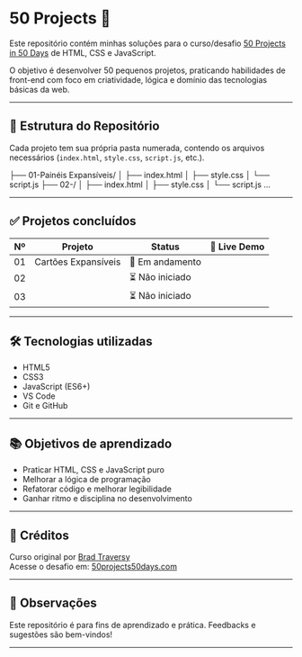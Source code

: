 # 50 Projects 🚀

Este repositório contém minhas soluções para o curso/desafio [50 Projects in 50 Days](https://50projects50days.com/) de HTML, CSS e JavaScript.

O objetivo é desenvolver 50 pequenos projetos, praticando habilidades de front-end com foco em criatividade, lógica e domínio das tecnologias básicas da web.

---

## 📁 Estrutura do Repositório

Cada projeto tem sua própria pasta numerada, contendo os arquivos necessários (`index.html`, `style.css`, `script.js`, etc.).

├── 01-Painéis Expansíveis/
│ ├── index.html
│ ├── style.css
│ └── script.js
├── 02-/
│ ├── index.html
│ ├── style.css
│ └── script.js
...


---

## ✅ Projetos concluídos

| Nº | Projeto             | Status           | 🔗 Live Demo                          |
|----|---------------------|------------------|--------------------------------------- |
| 01 | Cartões Expansíveis | 🔄 Em andamento  |                                       |
| 02 |                     | ⏳ Não iniciado   |                                       |
| 03 |                     | ⏳ Não iniciado   |                                       | 

---

## 🛠️ Tecnologias utilizadas

- HTML5
- CSS3
- JavaScript (ES6+)
- VS Code
- Git e GitHub

---

## 📚 Objetivos de aprendizado

- Praticar HTML, CSS e JavaScript puro
- Melhorar a lógica de programação
- Refatorar código e melhorar legibilidade
- Ganhar ritmo e disciplina no desenvolvimento

---

## 🌟 Créditos

Curso original por [Brad Traversy](https://github.com/bradtraversy)  
Acesse o desafio em: [50projects50days.com](https://50projects50days.com/)

---

## 📌 Observações

Este repositório é para fins de aprendizado e prática. Feedbacks e sugestões são bem-vindos!

---

